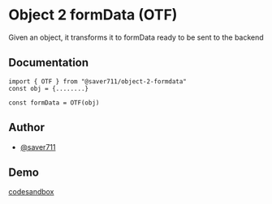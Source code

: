 
# Object 2 formData (OTF)

Given an object, it transforms it to formData ready to be sent to the backend

## Documentation

```
import { OTF } from "@saver711/object-2-formdata"
const obj = {........}

const formData = OTF(obj)
```


## Author

- [@saver711](https://www.github.com/saver711)


## Demo
[codesandbox](https://codesandbox.io/s/object-2-formdata-otf-rx7g7n?file=/src/index.ts)